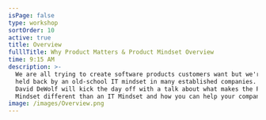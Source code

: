 ```yaml
---
isPage: false
type: workshop
sortOrder: 10
active: true
title: Overview
fulllTitle: Why Product Matters & Product Mindset Overview
time: 9:15 AM
description: >-
  We are all trying to create software products customers want but we're often
  held back by an old-school IT mindset in many established companies. CEO
  David DeWolf will kick the day off with a talk about what makes the Product
  Mindset different than an IT Mindset and how you can help your company evolve.
image: /images/Overview.png
---
```

